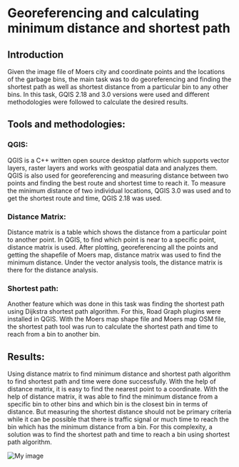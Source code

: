 # Georeferencing and calculating minimum distance and shortest path

## Introduction
Given the image file of Moers city and coordinate points and the locations of the garbage bins, the main task was to do georeferencing and finding the shortest path as well as shortest distance from a particular bin to any other bins. In this task, GQIS 2.18 and 3.0 versions were used and different methodologies were followed to calculate the desired results. 

## Tools and methodologies:

### QGIS: 
QGIS is a C++ written open source desktop platform which supports vector layers, raster layers and works with geospatial data and analyzes them. QGIS is also used for georeferencing and measuring distance between two points and finding the best route and shortest time to reach it. To measure the minimum distance of two individual locations, QGIS 3.0 was used and to get the shortest route and time, QGIS 2.18 was used.

### Distance Matrix: 
Distance matrix is a table which shows the distance from a particular point to another point. In QGIS, to find which point is near to a specific point, distance matrix is used. After plotting, georeferencing all the points and getting the shapefile of Moers map, distance matrix was used to find the minimum distance. Under the vector analysis tools, the distance matrix is there for the distance analysis.

### Shortest path: 
Another feature which was done in this task was finding the shortest path using Dijkstra shortest path algorithm. For this, Road Graph plugins were installed in QGIS. With the Moers map shape file and Moers map OSM file, the shortest path tool was run to calculate the shortest path and time to reach from a bin to another bin.

## Results:
Using distance matrix to find minimum distance and shortest path algorithm to find shortest path and time were done successfully. With the help of distance matrix, it is easy to find the nearest point to a coordinate. With the help of distance matrix, it was able to find the minimum distance from a specific bin to other bins and which bin is the closest bin in terms of distance. But measuring the shortest distance should not be primary criteria while it can be possible that there is traffic signal or much time to reach the bin which has the minimum distance from a bin. For this complexity, a solution was to find the shortest path and time to reach a bin using shortest path algorithm. 

![My image](username.github.com/repository/img/image.jpg)
